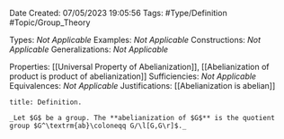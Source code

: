 <div class="topSpace"></div>

Date Created: 07/05/2023 19:05:56
Tags: #Type/Definition #Topic/Group_Theory

Types: _Not Applicable_
Examples: _Not Applicable_
Constructions: _Not Applicable_
Generalizations: _Not Applicable_

Properties: [[Universal Property of Abelianization]], [[Abelianization of product is product of abelianization]]
Sufficiencies: _Not Applicable_
Equivalences: _Not Applicable_
Justifications: [[Abelianization is abelian]]

``` ad-Definition
title: Definition.

_Let $G$ be a group. The **abelianization of $G$** is the quotient group $G^\textrm{ab}\coloneqq G/\l[G,G\r]$._

```
